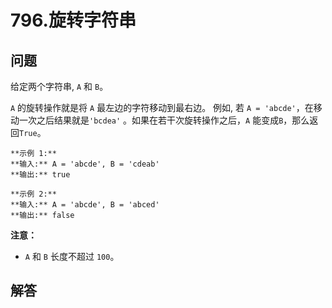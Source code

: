 # 796.旋转字符串

## 问题

给定两个字符串, `A` 和 `B`。

`A` 的旋转操作就是将 `A` 最左边的字符移动到最右边。 例如, 若 `A = 'abcde'`，在移动一次之后结果就是`'bcdea'` 。如果在若干次旋转操作之后，`A` 能变成`B`，那么返回`True`。

```
**示例 1:**
**输入:** A = 'abcde', B = 'cdeab'
**输出:** true

**示例 2:**
**输入:** A = 'abcde', B = 'abced'
**输出:** false
```

**注意：**

* `A` 和 `B` 长度不超过 `100`。



## 解答

